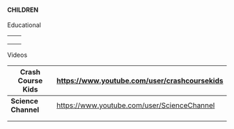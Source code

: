 

#### **CHILDREN**



Educational 

|      |      |
| ---- | ---- |
|      |      |
|      |      |
|      |      |



Videos



| **Crash Course Kids** | https://www.youtube.com/user/crashcoursekids |
| --------------------- | -------------------------------------------- |
| **Science Channel**   | https://www.youtube.com/user/ScienceChannel  |
|                       |                                              |
|                       |                                              |


